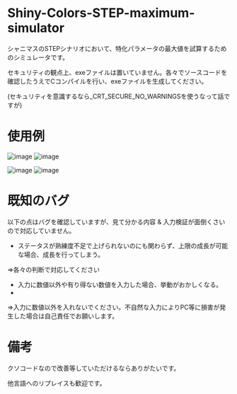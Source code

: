 # Shiny-Colors-STEP-maximum-simulator
シャニマスのSTEPシナリオにおいて、特化パラメータの最大値を試算するためのシミュレータです。

セキュリティの観点上、exeファイルは置いていません。各々でソースコードを確認したうえでCコンパイルを行い、exeファイルを生成してください。

(セキュリティを意識するなら_CRT_SECURE_NO_WARNINGSを使うなって話ですが)
# 使用例
![image](https://user-images.githubusercontent.com/80242944/167307940-063acd27-8164-490d-9aaa-d601db909f12.png)
![image](https://user-images.githubusercontent.com/80242944/167307944-f376a755-37ad-4a8e-98bb-d76c3a10fd0b.png)

![image](https://user-images.githubusercontent.com/80242944/167307950-5e38ceb7-4f0b-4211-b7aa-49fd75fb0377.png)
![image](https://user-images.githubusercontent.com/80242944/167307953-f4d2bc69-b8ca-467e-8cc2-4cb3be385b1c.png)


# 既知のバグ
以下の点はバグを確認していますが、見て分かる内容 & 入力検証が面倒くさいので対応していません。
- ステータスが熟練度不足で上げられないのにも関わらず、上限の成長が可能な場合、成長を行ってしまう。

⇒各々の判断で対応してください
- 入力に数値以外や有り得ない数値を入力した場合、挙動がおかしくなる。
- 
⇒入力に数値以外を入れないでください。不自然な入力によりPC等に損害が発生した場合は自己責任でお願いします。

# 備考
クソコードなので改善等していただけるならありがたいです。

他言語へのリプレイスも歓迎です。
